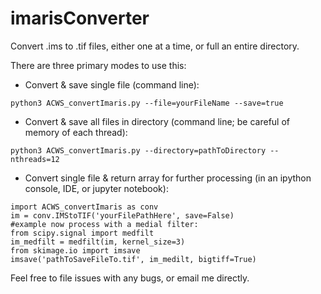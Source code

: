# imarisConverter
Convert .ims to .tif files, either one at a time, or full an entire directory.

There are three primary modes to use this:

* Convert & save single file (command line):
```
python3 ACWS_convertImaris.py --file=yourFileName --save=true
```
* Convert & save all files in directory (command line; be careful of memory of each thread):
```
python3 ACWS_convertImaris.py --directory=pathToDirectory --nthreads=12
```
* Convert single file & return array for further processing (in an ipython console, IDE, or jupyter notebook):
```
import ACWS_convertImaris as conv
im = conv.IMStoTIF('yourFilePathHere', save=False)
#example now process with a medial filter:
from scipy.signal import medfilt
im_medfilt = medfilt(im, kernel_size=3)
from skimage.io import imsave
imsave('pathToSaveFileTo.tif', im_medilt, bigtiff=True)
```
Feel free to file issues with any bugs, or email me directly.
